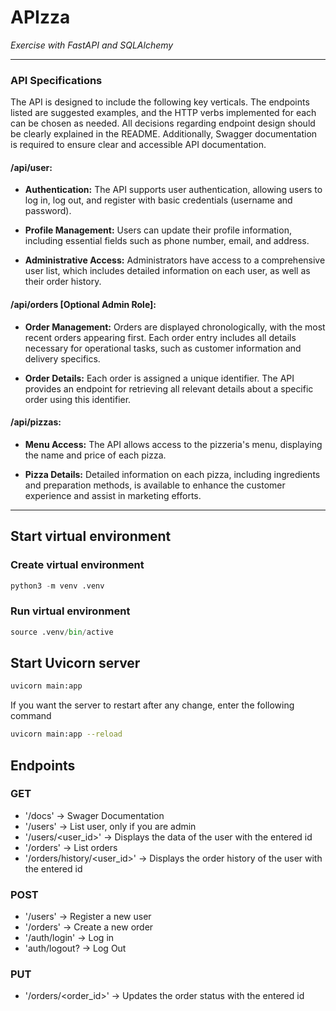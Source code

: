 # APIzza

*Exercise with FastAPI and SQLAlchemy*

---

### API Specifications

The API is designed to include the following key verticals. The endpoints listed are suggested examples, and the HTTP verbs implemented for each can be chosen as needed. All decisions regarding endpoint design should be clearly explained in the README. Additionally, Swagger documentation is required to ensure clear and accessible API documentation.

#### **/api/user:**
- **Authentication:** The API supports user authentication, allowing users to log in, log out, and register with basic credentials (username and password).
  
- **Profile Management:** Users can update their profile information, including essential fields such as phone number, email, and address.
  
- **Administrative Access:** Administrators have access to a comprehensive user list, which includes detailed information on each user, as well as their order history.

#### **/api/orders [Optional Admin Role]:**
- **Order Management:** Orders are displayed chronologically, with the most recent orders appearing first. Each order entry includes all details necessary for operational tasks, such as customer information and delivery specifics.

<!-- - **Pagination [Optional]:** Support for pagination in the order list is optional but recommended for better data management. -->

- **Order Details:** Each order is assigned a unique identifier. The API provides an endpoint for retrieving all relevant details about a specific order using this identifier.

#### **/api/pizzas:**
- **Menu Access:** The API allows access to the pizzeria's menu, displaying the name and price of each pizza.

- **Pizza Details:** Detailed information on each pizza, including ingredients and preparation methods, is available to enhance the customer experience and assist in marketing efforts.


---

## Start virtual environment

### Create virtual environment

```Python
python3 -m venv .venv
```

### Run virtual environment

```Python
source .venv/bin/active
```

## Start Uvicorn server

```Bash
uvicorn main:app
```
If you want the server to restart after any change, enter the following command
```Bash
uvicorn main:app --reload
```

## Endpoints

### GET

- '/docs' -> Swager Documentation
- '/users' -> List user, only if you are admin
- '/users/<user_id>' -> Displays the data of the user with the entered id
- '/orders' -> List orders
- '/orders/history/<user_id>' -> Displays the order history of the user with the entered id

### POST

- '/users' -> Register a new user
- '/orders' -> Create a new order
- '/auth/login' -> Log in
- 'auth/logout? -> Log Out

### PUT

- '/orders/<order_id>' -> Updates the order status with the entered id
